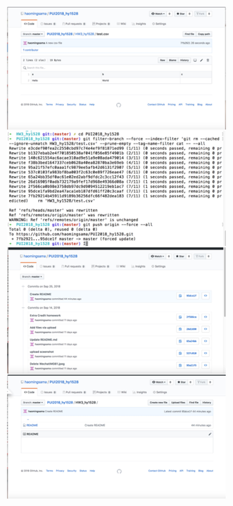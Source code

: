 ![Alt text](../HW3_hy1528/WechatIMG102.jpeg)
![Alt text](../HW3_hy1528/WechatIMG103.jpeg)
![Alt text](../HW3_hy1528/WechatIMG104.jpeg)
![Alt text](../HW3_hy1528/WechatIMG105.jpeg)
